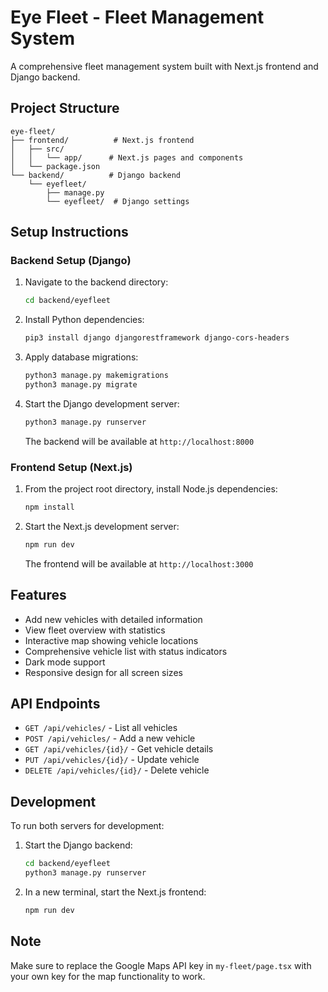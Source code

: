 # Eye Fleet - Fleet Management System

A comprehensive fleet management system built with Next.js frontend and Django backend.

## Project Structure

```
eye-fleet/
├── frontend/          # Next.js frontend
│   ├── src/
│   │   └── app/      # Next.js pages and components
│   └── package.json
└── backend/          # Django backend
    └── eyefleet/
        ├── manage.py
        └── eyefleet/  # Django settings
```

## Setup Instructions

### Backend Setup (Django)

1. Navigate to the backend directory:
   ```bash
   cd backend/eyefleet
   ```

2. Install Python dependencies:
   ```bash
   pip3 install django djangorestframework django-cors-headers
   ```

3. Apply database migrations:
   ```bash
   python3 manage.py makemigrations
   python3 manage.py migrate
   ```

4. Start the Django development server:
   ```bash
   python3 manage.py runserver
   ```
   The backend will be available at `http://localhost:8000`

### Frontend Setup (Next.js)

1. From the project root directory, install Node.js dependencies:
   ```bash
   npm install
   ```

2. Start the Next.js development server:
   ```bash
   npm run dev
   ```
   The frontend will be available at `http://localhost:3000`

## Features

- Add new vehicles with detailed information
- View fleet overview with statistics
- Interactive map showing vehicle locations
- Comprehensive vehicle list with status indicators
- Dark mode support
- Responsive design for all screen sizes

## API Endpoints

- `GET /api/vehicles/` - List all vehicles
- `POST /api/vehicles/` - Add a new vehicle
- `GET /api/vehicles/{id}/` - Get vehicle details
- `PUT /api/vehicles/{id}/` - Update vehicle
- `DELETE /api/vehicles/{id}/` - Delete vehicle

## Development

To run both servers for development:

1. Start the Django backend:
   ```bash
   cd backend/eyefleet
   python3 manage.py runserver
   ```

2. In a new terminal, start the Next.js frontend:
   ```bash
   npm run dev
   ```

## Note

Make sure to replace the Google Maps API key in `my-fleet/page.tsx` with your own key for the map functionality to work.
